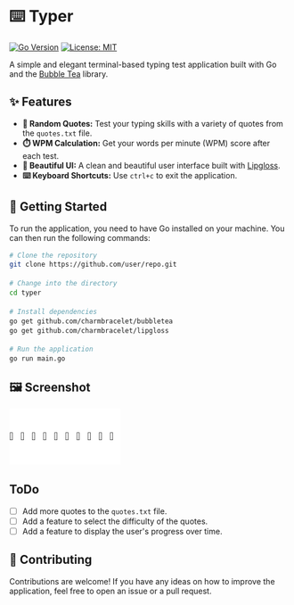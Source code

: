 # ⌨️ Typer

[![Go Version](https://img.shields.io/badge/Go-1.24.5-blue.svg)](https://golang.org/)
[![License: MIT](https://img.shields.io/badge/License-MIT-yellow.svg)](https://opensource.org/licenses/MIT)

A simple and elegant terminal-based typing test application built with Go and the [Bubble Tea](https://github.com/charmbracelet/bubbletea) library.

## ✨ Features

- **📝 Random Quotes:** Test your typing skills with a variety of quotes from the `quotes.txt` file.
- **⏱️ WPM Calculation:** Get your words per minute (WPM) score after each test.
- **🎨 Beautiful UI:** A clean and beautiful user interface built with [Lipgloss](https://github.com/charmbracelet/lipgloss).
- **⌨️ Keyboard Shortcuts:** Use `ctrl+c` to exit the application.

## 🚀 Getting Started

To run the application, you need to have Go installed on your machine. You can then run the following commands:

```bash
# Clone the repository
git clone https://github.com/user/repo.git

# Change into the directory
cd typer

# Install dependencies
go get github.com/charmbracelet/bubbletea
go get github.com/charmbracelet/lipgloss

# Run the application
go run main.go
```

## 🖼️ Screenshot

![Screenshot of the application](placeholder.png)

## ToDo

- [ ] Add more quotes to the `quotes.txt` file.
- [ ] Add a feature to select the difficulty of the quotes.
- [ ] Add a feature to display the user's progress over time.

## 🤝 Contributing

Contributions are welcome! If you have any ideas on how to improve the application, feel free to open an issue or a pull request.